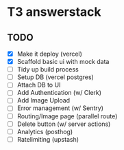 # T3 answerstack

## TODO

- [x] Make it deploy (vercel)
- [x] Scaffold basic ui with mock data
- [ ] Tidy up build process
- [ ] Setup DB (vercel postgres)
- [ ] Attach DB to UI
- [ ] Add Authentication (w/ Clerk)
- [ ] Add Image Upload
- [ ] Error management (w/ Sentry)
- [ ] Routing/Image page (parallel route)
- [ ] Delete button (w/ server actions)
- [ ] Analytics (posthog)
- [ ] Ratelimiting (upstash)
